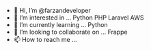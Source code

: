 - 👋 Hi, I’m @farzandeveloper
- 👀 I’m interested in ... Python PHP Laravel AWS
- 🌱 I’m currently learning ... Python
- 💞️ I’m looking to collaborate on ... Frappe
- 📫 How to reach me ... 

<!---
farzandeveloper/farzandeveloper is a ✨ special ✨ repository because its `README.md` (this file) appears on your GitHub profile.
You can click the Preview link to take a look at your changes.
--->
